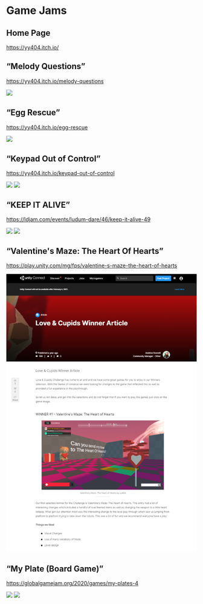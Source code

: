 # Game Jams

## Home Page
https://yy404.itch.io/

## “Melody Questions”
https://yy404.itch.io/melody-questions

![](https://img.itch.zone/aW1hZ2UvNzIzMTcxLzQwMTIyMTgucG5n/original/jK%2BnZ4.png)

## “Egg Rescue”
https://yy404.itch.io/egg-rescue

![](https://img.itch.zone/aW1nLzM5MTI3NjgucG5n/original/VJaYZp.png)

## “Keypad Out of Control”
https://yy404.itch.io/keypad-out-of-control

![](https://img.itch.zone/aW1nLzM4NzM0ODkucG5n/original/m099e%2B.png)
[![](http://img.youtube.com/vi/5j4CRXnGnLw/0.jpg)](https://youtu.be/5j4CRXnGnLw?t=12701 "")

## “KEEP IT ALIVE”
https://ldjam.com/events/ludum-dare/46/keep-it-alive-49

![](https://static.jam.vg/raw/847/c2/z/33dd1.png)
![](https://static.jam.vg/raw/847/c2/z/33dd0.png)

## “Valentine's Maze: The Heart Of Hearts” 
https://play.unity.com/mg/fps/valentine-s-maze-the-heart-of-hearts

![](pics/pic1.png)

## “My Plate (Board Game)”
https://globalgamejam.org/2020/games/my-plates-4

![](https://ggj.s3.amazonaws.com/styles/game_sidebar__wide/featured_image/2020/02/289128/cover-01_1.jpg?itok=_d_tMAgY&timestamp=1580660311)
![](https://ggj.s3.amazonaws.com/styles/game_content__wide/games/screenshots/2020/02/282787/img.jpg?itok=Ea1rX1dQ&timestamp=1580662803)

